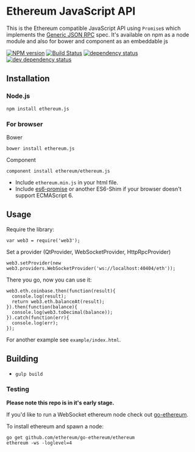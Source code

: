 # Ethereum JavaScript API

This is the Ethereum compatible JavaScript API using `Promise`s
which implements the [Generic JSON RPC](https://github.com/ethereum/wiki/wiki/Generic-JSON-RPC) spec. It's available on npm as a node module and also for bower and component as an embeddable js

[![NPM version][npm-image]][npm-url] [![Build Status][travis-image]][travis-url] [![dependency status][dep-image]][dep-url] [![dev dependency status][dep-dev-image]][dep-dev-url]

<!-- [![browser support](https://ci.testling.com/ethereum/ethereum.js.png)](https://ci.testling.com/ethereum/ethereum.js) -->

## Installation

### Node.js

    npm install ethereum.js

### For browser
Bower

	bower install ethereum.js

Component

	component install ethereum/ethereum.js

* Include `ethereum.min.js` in your html file.
* Include [es6-promise](https://github.com/jakearchibald/es6-promise) or another ES6-Shim if your browser doesn't support ECMAScript 6.

## Usage
Require the library:

	var web3 = require('web3');

Set a provider (QtProvider, WebSocketProvider, HttpRpcProvider)

	web3.setProvider(new web3.providers.WebSocketProvider('ws://localhost:40404/eth'));

There you go, now you can use it:

```
web3.eth.coinbase.then(function(result){
  console.log(result);
  return web3.eth.balanceAt(result);
}).then(function(balance){
  console.log(web3.toDecimal(balance));
}).catch(function(err){
  console.log(err);
});
```


For another example see `example/index.html`.

## Building

* `gulp build`


### Testing

**Please note this repo is in it's early stage.**

If you'd like to run a WebSocket ethereum node check out
[go-ethereum](https://github.com/ethereum/go-ethereum).

To install ethereum and spawn a node:

```
go get github.com/ethereum/go-ethereum/ethereum
ethereum -ws -loglevel=4
```

[npm-image]: https://badge.fury.io/js/ethereum.js.png
[npm-url]: https://npmjs.org/package/ethereum.js
[travis-image]: https://travis-ci.org/ethereum/ethereum.js.svg
[travis-url]: https://travis-ci.org/ethereum/ethereum.js
[dep-image]: https://david-dm.org/ethereum/ethereum.js.svg
[dep-url]: https://david-dm.org/ethereum/ethereum.js
[dep-dev-image]: https://david-dm.org/ethereum/ethereum.js/dev-status.svg
[dep-dev-url]: https://david-dm.org/ethereum/ethereum.js#info=devDependencies
